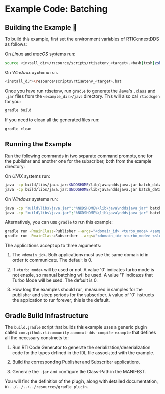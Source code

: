 # Example Code: Batching

## Building the Example :wrench:

To build this example, first set the environment variables of RTIConnextDDS
as follows:

On *Linux* and *macOS* systems run:

```sh
source <install_dir>/recource/scripts/rtisetenv_<target>.<bash|tcsh|zsh>
```

On *Windows* systems run:

```sh
<install_dir>\resource\scripts\rtisetenv_<target>.bat
```

Once you have run rtisetenv, run `gradle` to generate the Java's `.class`
and `.jar` files from the `<example_dir>/java` directory. This will also call
`rtiddsgen` for you:

```sh
gradle build
```

If you need to clean all the generated files run:

```sh
gradle clean
```

## Running the Example

Run the following commands in two separate command prompts, one for the
publisher and another one for the subscriber, both from the example directory:

On *UNIX* systems run:

```sh
java -cp build/libs/java.jar:$NDDSHOME/lib/java/nddsjava.jar batch_dataPublisher <domain_id> <turbo_mode> <samples_to_send>
java -cp build/libs/java.jar:$NDDSHOME/lib/java/nddsjava.jar batch_dataSubscriber <domain_id> <turbo_mode> <sleep_periods>
```

On *Windows* systems run:

```sh
java -cp "build\libs\java.jar";"%NDDSHOME%\lib\java\nddsjava.jar" batch_dataPublisher <domain_id> <turbo_mode> <samples_to_send>
java -cp "build\libs\java.jar";"%NDDSHOME%\lib\java\nddsjava.jar" batch_dataSubscriber <domain_id> <turbo_mode> <sleep_periods>
```

Alternatively, you can use `gradle` to run this example:

```sh
gradle run -PmainClass=Publisher --args="<domain_id> <turbo_mode> <samples_to_send>"
gradle run -PmainClass=Subscriber --args="<domain_id> <turbo_mode> <sleep_periods>"
```

The applications accept up to three arguments:

1.  The `<domain_id>`. Both applications must use the same domain id in order to
communicate. The default is 0.

2.  If `<turbo_mode>` will be used or not. A value '0' indicates turbo mode is
not enable, so manual batching will be used. A value '1' indicates that Turbo
Mode will be used. The default is 0.

3.  How long the examples should run, measured in samples for the publisher
and sleep periods for the subscriber. A value of '0' instructs the application
to run forever; this is the default.

## Gradle Build Infrastructure

The `build.gradle` script that builds this example uses a generic plugin called
`com.github.rticommunity.connext-dds-compile-example` that defines all the
necessary constructs to:

1.  Run RTI Code Generator to generate the serialization/deserialization code
    for the types defined in the IDL file associated with the example.

2.  Build the corresponding Publisher and Subscriber applications.

3.  Generate the `.jar` and configure the Class-Path in the MANIFEST.

You will find the definition of the plugin, along with detailed
documentation, in `../../../../resources/gradle_plugin`.
